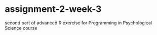 # assignment-2-week-3
second part of advanced R exercise for Programming in Psychological Science course
